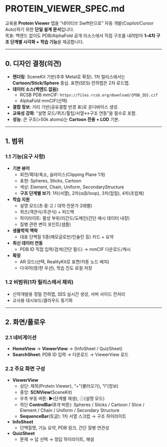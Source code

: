 # PROTEIN_VIEWER_SPEC.md
교육용 **Protein Viewer** 앱을 “네이티브 Swift만으로” 자동 개발(Copilot/Cursor Auto)하기 위한 **단일 설계 문서**입니다.  
목표: 백엔드 없이도 PDB/AlphaFold 공개 리소스에서 직접 구조를 내려받아 **1–4차 구조 단계별 시각화 + 학습 기능**을 제공합니다.

---

## 0. 디자인 결정(의견)
- **렌더링**: SceneKit 기반(추후 Metal로 확장). 1차 릴리스에서는 **Cartoon/Stick/Sphere** 중심. 표면(SES)·전하맵은 2차 로드맵.
- **데이터 소스(백엔드 없음)**:  
  - RCSB PDB mmCIF: `https://files.rcsb.org/download/{PDB_ID}.cif`  
  - AlphaFold mmCIF(선택)  
- **결합 정보**: 거리 기반(공유결합 반경 표)로 온디바이스 생성.  
- **교육성 강화**: “설명 모드/퀴즈/툴팁/서열↔구조 연동”을 필수로 포함.  
- **성능**: 큰 구조(>50k atoms)는 **Cartoon 전용 + LOD** 기본.

---

## 1. 범위
### 1.1 기능(요구 사항)
- **기본 뷰어**
  - 회전/확대/축소, 슬라이스(Clipping Plane 1개)
  - 표현: Spheres, Sticks, Cartoon
  - 색상: Element, Chain, Uniform, SecondaryStructure
  - **구조 단계별 보기**: 1차(서열), 2차(α/β/loop), 3차(접힘), 4차(조립체)
- **학습 지원**
  - 설명 모드(초·중·고 / 대학·전문가 2레벨)
  - 퀴즈(객관식/주관식) + 피드백
  - 하이라이트: 활성 부위/리간드/도메인(간단 예시 데이터 내장)
  - 질병 관련 변이 포인트(샘플)
- **생물학적 맥락**
  - 대표 단백질 5종(헤모글로빈/인슐린 등) 카드 + 요약
- **최신 데이터 연동**
  - PDB ID 직접 입력/검색(간단 필드) → mmCIF 다운로드/캐시
- **확장**
  - AR 모드(선택, RealityKit로 표면/카툰 노드 배치)
  - 다국어(영/한 우선), 학습 진도 로컬 저장

### 1.2 비범위(1차 릴리스에서 제외)
- 신약개발용 정밀 전하맵, SES 실시간 생성, 서버 사이드 전처리
- 교사용 대시보드/클라우드 동기화

---

## 2. 화면/플로우
### 2.1 네비게이션
- **HomeView** → **ViewerView** → (InfoSheet / QuizSheet)
- **SearchSheet**: PDB ID 입력 → 다운로드 → ViewerView 로드

### 2.2 주요 화면 구성
- **ViewerView**
  - 상단: 제목(Protein Viewer), “+”(불러오기), “i”(정보)
  - 중앙: **SCNView**(SceneKit)
  - 우측 부동 버튼: ▶︎(단계별 재생), ⓘ(설명 모드)
  - 하단 **ControlBar**(8개 버튼): Spheres / Sticks / Cartoon / Slice / Element / Chain / Uniform / Secondary Structure
  - **SequenceBar**(토글): 1차 서열 스크럽 → 구조 하이라이트
- **InfoSheet**
  - 단백질명, 기능 요약, PDB 링크, 간단 질병 연관성
- **QuizSheet**
  - 문제 → 답 선택 → 정답 하이라이트, 해설
